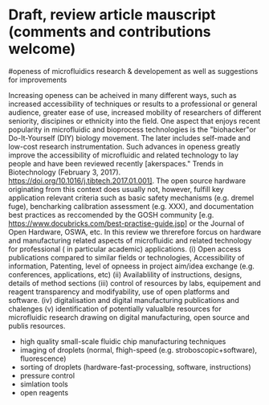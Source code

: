 # Draft, review article mauscript (comments and contributions welcome)

#openess of microfluidics research & developement as well as suggestions for improvements

Increasing openess can be acheived in many different ways, such as increased accessibility of techniques or results to a professional or general audience, greater ease of use, increased mobility of researchers of different seniority, discipines or ethnicity into the field.
One aspect that enjoys recent popularity in microfluidic and bioprocess technologies is the "biohacker"or Do-It-Yourself (DIY) biology movement. The later includes self-made and low-cost research instrumentation.
Such advances in openess greatly improve the accessibility of microfluidic and related technology to lay people and have been reviewed recently [akerspaces." Trends in Biotechnology (February 3, 2017). https://doi.org/10.1016/j.tibtech.2017.01.001].
The open source hardware originating from this context does usually not, however, fulfill key application relevant criteria such as basic safety mechanisms (e.g. dremel fuge), bencharking calibration assessment (e.g. XXX), and documentation best practices as reccomended by the GOSH community [e.g. https://www.docubricks.com/best-practise-guide.jsp] or the Journal of Open Hardware, OSWA, etc.
In this review we threrefore forcus on hardware and manufacturing related aspects of microfluidic and related technology for professional ( in particular academic) applications.
(i) Open access publications compared to similar fields or technologies, Accessibility of information, Patenting, level of opneess in project aim/idea exchange (e.g. conferences, applications, etc)
(ii) Availablility of instructions, designs, details of method sections
(iii) control of resources by labs, equipement and reagent transparency and modifyability, use of open platforms and software.
(iv) digitalisation and digital manufacturing publications and chalenges
(v) identification of potentially valualble resources for microfluidic research drawing on digital manufacturing, open source and publis resources.
- high quality small-scale fluidic chip manufacturing techniques
- imaging of droplets (normal, fhigh-speed (e.g. stroboscopic+software), fluorescence)
- sorting of droplets (hardware-fast-processing, software, instructions)
- pressure control
- simlation tools
- open reagents 
